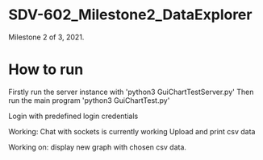 # SDV-602_Milestone2_DataExplorer
Milestone 2 of 3, 2021.

# How to run

Firstly run the server instance with 'python3 GuiChartTestServer.py'
Then run the main program 'python3 GuiChartTest.py'

Login with predefined login credentials

Working:
Chat with sockets is currently working
Upload and print csv data

Working on:
display new graph with chosen csv data.
